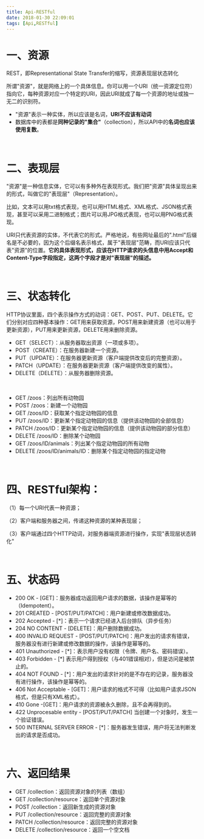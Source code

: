```yaml
---
title: Api-RESTful
date: 2018-01-30 22:09:01
tags: [Api,RESTful]
---
```


# 一、资源

REST，即Representational State Transfer的缩写，资源表现层状态转化 

所谓"资源"，就是网络上的一个具体信息。你可以用一个URI（统一资源定位符）指向它，每种资源对应一个特定的URI，因此URI就成了每一个资源的地址或独一无二的识别符。 

- "资源"表示一种实体，所以应该是名词，**URI不应该有动词**
- 数据库中的表都是**同种记录的"集合"**（collection），所以API中的**名词也应该使用复数**。 

<br/>

# 二、表现层

"资源"是一种信息实体，它可以有多种外在表现形式。我们把"资源"具体呈现出来的形式，叫做它的"表现层"（Representation）。 

比如，文本可以用txt格式表现，也可以用HTML格式、XML格式、JSON格式表现，甚至可以采用二进制格式；图片可以用JPG格式表现，也可以用PNG格式表现。 

URI只代表资源的实体，不代表它的形式。严格地说，有些网址最后的".html"后缀名是不必要的，因为这个后缀名表示格式，属于"表现层"范畴，而URI应该只代表"资源"的位置。**它的具体表现形式，应该在HTTP请求的头信息中用Accept和Content-Type字段指定，这两个字段才是对"表现层"的描述。**

<br/> 

<!--more--> 

# 三、状态转化

HTTP协议里面，四个表示操作方式的动词：GET、POST、PUT、DELETE。它们分别对应四种基本操作：GET用来获取资源，POST用来新建资源（也可以用于更新资源），PUT用来更新资源，DELETE用来删除资源。 

- GET（SELECT）：从服务器取出资源（一项或多项）。
- POST（CREATE）：在服务器新建一个资源。
- PUT（UPDATE）：在服务器更新资源（客户端提供改变后的完整资源）。
- PATCH（UPDATE）：在服务器更新资源（客户端提供改变的属性）。
- DELETE（DELETE）：从服务器删除资源。 

<br/>

- GET      /zoos：列出所有动物园
- POST      /zoos：新建一个动物园
- GET      /zoos/ID：获取某个指定动物园的信息
- PUT      /zoos/ID：更新某个指定动物园的信息（提供该动物园的全部信息）
- PATCH      /zoos/ID：更新某个指定动物园的信息（提供该动物园的部分信息）
- DELETE      /zoos/ID：删除某个动物园
- GET      /zoos/ID/animals：列出某个指定动物园的所有动物
- DELETE      /zoos/ID/animals/ID：删除某个指定动物园的指定动物

 <br/> 

# 四、RESTful架构：

（1）每一个URI代表一种资源；

（2）客户端和服务器之间，传递这种资源的某种表现层；

（3）客户端通过四个HTTP动词，对服务器端资源进行操作，实现"表现层状态转化"

 <br/> 

# 五、状态码

- 200      OK - [GET]：服务器成功返回用户请求的数据，该操作是幂等的（Idempotent）。
- 201      CREATED - [POST/PUT/PATCH]：用户新建或修改数据成功。
- 202      Accepted - [*]：表示一个请求已经进入后台排队（异步任务）
- 204      NO CONTENT - [DELETE]：用户删除数据成功。
- 400      INVALID REQUEST - [POST/PUT/PATCH]：用户发出的请求有错误，服务器没有进行新建或修改数据的操作，该操作是幂等的。
- 401      Unauthorized - [*]：表示用户没有权限（令牌、用户名、密码错误）。
- 403      Forbidden - [*] 表示用户得到授权（与401错误相对），但是访问是被禁止的。
- 404      NOT FOUND - [*]：用户发出的请求针对的是不存在的记录，服务器没有进行操作，该操作是幂等的。
- 406      Not Acceptable - [GET]：用户请求的格式不可得（比如用户请求JSON格式，但是只有XML格式）。
- 410      Gone -[GET]：用户请求的资源被永久删除，且不会再得到的。
- 422      Unprocesable entity - [POST/PUT/PATCH] 当创建一个对象时，发生一个验证错误。
- 500      INTERNAL SERVER ERROR - [*]：服务器发生错误，用户将无法判断发出的请求是否成功。

 <br/> 

# 六、返回结果

- GET      /collection：返回资源对象的列表（数组）
- GET      /collection/resource：返回单个资源对象
- POST      /collection：返回新生成的资源对象
- PUT      /collection/resource：返回完整的资源对象
- PATCH      /collection/resource：返回完整的资源对象
- DELETE      /collection/resource：返回一个空文档